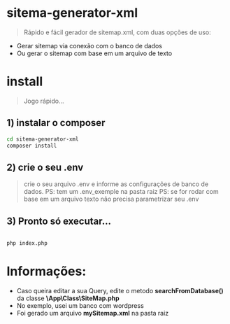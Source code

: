 # sitema-generator-xml

> Rápido e fácil gerador de sitemap.xml, com duas opções de uso:

 - Gerar sitemap via conexão com o banco de dados
 - Ou gerar o sitemap com base em um arquivo de texto


# install

> Jogo rápido...

## 1) instalar o composer

```bash
cd sitema-generator-xml
composer install
```

## 2) crie o seu .env 

> crie o seu arquivo .env e informe as configurações de banco de dados.
> PS: tem um .env_exemple na pasta raiz
> PS: se for rodar com base em um arquivo texto não precisa parametrizar seu .env

## 3) Pronto só executar...


```bash

php index.php
```


# Informações:

- Caso queira editar a sua Query, edite o metodo **searchFromDatabase()** da classe **\App\Class\SiteMap.php** 
- No exemplo, usei um banco com wordpress
- Foi gerado um arquivo **mySitemap.xml** na pasta raiz 